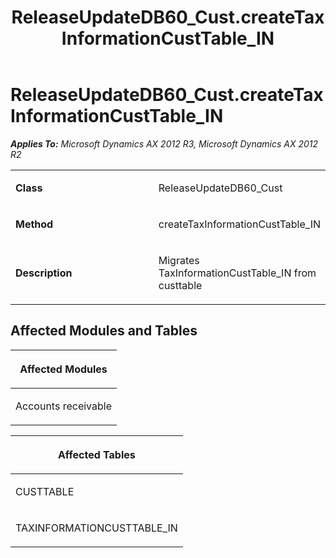 ﻿---
title: ReleaseUpdateDB60_Cust.createTaxInformationCustTable_IN
TOCTitle: ReleaseUpdateDB60_Cust.createTaxInformationCustTable_IN
ms:assetid: a890e316-2ca0-6e0d-711e-49965b3004a6
ms:mtpsurl: https://msdn.microsoft.com/en-us/library/JJ686382(v=AX.60)
ms:contentKeyID: 49710338
ms.date: 05/18/2015
mtps_version: v=AX.60
---

# ReleaseUpdateDB60\_Cust.createTaxInformationCustTable\_IN 


_**Applies To:** Microsoft Dynamics AX 2012 R3, Microsoft Dynamics AX 2012 R2_

<table>
<colgroup>
<col style="width: 50%" />
<col style="width: 50%" />
</colgroup>
<tbody>
<tr class="odd">
<td><p><strong>Class</strong></p></td>
<td><p>ReleaseUpdateDB60_Cust</p></td>
</tr>
<tr class="even">
<td><p><strong>Method</strong></p></td>
<td><p>createTaxInformationCustTable_IN</p></td>
</tr>
<tr class="odd">
<td><p><strong>Description</strong></p></td>
<td><p>Migrates TaxInformationCustTable_IN from custtable</p></td>
</tr>
</tbody>
</table>


## Affected Modules and Tables

<table>
<colgroup>
<col style="width: 100%" />
</colgroup>
<thead>
<tr class="header">
<th><p>Affected Modules</p></th>
</tr>
</thead>
<tbody>
<tr class="odd">
<td><p>Accounts receivable</p></td>
</tr>
</tbody>
</table>


<table>
<colgroup>
<col style="width: 100%" />
</colgroup>
<thead>
<tr class="header">
<th><p>Affected Tables</p></th>
</tr>
</thead>
<tbody>
<tr class="odd">
<td><p>CUSTTABLE</p></td>
</tr>
<tr class="even">
<td><p>TAXINFORMATIONCUSTTABLE_IN</p></td>
</tr>
</tbody>
</table>

  


